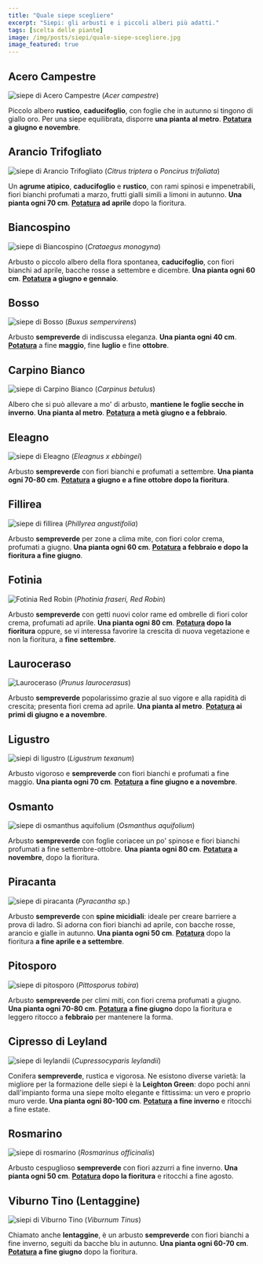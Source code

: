 ```yaml
---
title: "Quale siepe scegliere"
excerpt: "Siepi: gli arbusti e i piccoli alberi più adatti."
tags: [scelta delle piante]
image: /img/posts/siepi/quale-siepe-scegliere.jpg
image_featured: true
---
```

## Acero Campestre
![siepe di Acero Campestre](/img/posts/siepi/acero-campestre.jpg "pianta da siepe: acero campestre")
(*Acer campestre*)

Piccolo albero **rustico**, **caducifoglio**, con foglie che in autunno si tingono
di giallo oro. Per una siepe equilibrata, disporre **una pianta al metro**.
**[Potatura](/consigli-di-giardinaggio/quando-e-come-potare-le-siepi "come potare la siepe") a giugno e novembre**.

## Arancio Trifogliato
![siepe di Arancio Trifogliato](/img/posts/siepi/arancio-trifogliato.jpg "pianta da siepe: arancio trifogliato")
(*Citrus triptera* o *Poncirus trifoliata*)

Un **agrume atipico**, **caducifoglio** e **rustico**, con rami spinosi e impenetrabili,
fiori bianchi profumati a marzo, frutti gialli simili a limoni in autunno.
**Una pianta ogni 70 cm**.
**[Potatura](/consigli-di-giardinaggio/quando-e-come-potare-le-siepi "come potare la siepe") ad aprile** dopo la fioritura.

## Biancospino
![siepe di Biancospino](/img/posts/siepi/biancospino.jpg "pianta da siepe: biancospino")
(*Crataegus monogyna*)

Arbusto o piccolo albero della flora spontanea, **caducifoglio**, con fiori bianchi ad aprile,
bacche rosse a settembre e dicembre.
**Una pianta ogni 60 cm**.
**[Potatura](/consigli-di-giardinaggio/quando-e-come-potare-le-siepi "come potare la siepe") a giugno e gennaio**.

## Bosso
![siepe di Bosso](/img/posts/siepi/bosso.jpg "pianta da siepe: bosso")
(*Buxus sempervirens*)

Arbusto **sempreverde** di indiscussa eleganza.
**Una pianta ogni 40 cm**.
**[Potatura](/consigli-di-giardinaggio/quando-e-come-potare-le-siepi "come potare la siepe")** a fine **maggio**, fine **luglio** e fine **ottobre**.

## Carpino Bianco
![siepe di Carpino Bianco](/img/posts/siepi/carpino-bianco.jpg "pianta da siepe: carpino bianco")
(*Carpinus betulus*)

Albero che si può allevare a mo' di arbusto, **mantiene le foglie secche in inverno**.
**Una pianta al metro**.
**[Potatura](/consigli-di-giardinaggio/quando-e-come-potare-le-siepi "come potare la siepe") a metà giugno e a febbraio**.

## Eleagno
![siepe di Eleagno](/img/posts/siepi/eleagnus-ebbingei.jpg "pianta da siepe: eleagno")
(*Eleagnus x ebbingei*)

Arbusto **sempreverde** con fiori bianchi e profumati a settembre.
**Una pianta ogni 70-80 cm**.
**[Potatura](/consigli-di-giardinaggio/quando-e-come-potare-le-siepi "come potare la siepe") a giugno e a fine ottobre dopo la fioritura**.

## Fillirea
![siepe di fillirea](/img/posts/siepi/phillyrea-angustifolia.jpg "pianta da siepe: fillirea")
(*Phillyrea angustifolia*)

Arbusto **sempreverde** per zone a clima mite, con fiori color crema, profumati a giugno.
**Una pianta ogni 60 cm**.
**[Potatura](/consigli-di-giardinaggio/quando-e-come-potare-le-siepi "come potare la siepe") a febbraio e dopo la fioritura a fine giugno**.

## Fotinia
![Fotinia Red Robin](/img/posts/siepi/fotinia.jpg "pianta da siepe: fotinia red robin")
(*Photinia fraseri, Red Robin*)

Arbusto **sempreverde** con getti nuovi color rame ed ombrelle di fiori color crema, profumati ad aprile.
**Una pianta ogni 80 cm**.
**[Potatura](/consigli-di-giardinaggio/quando-e-come-potare-le-siepi "come potare la siepe") dopo la fioritura** oppure, se vi interessa favorire la crescita di nuova vegetazione e non la fioritura, a **fine settembre**.

## Lauroceraso
![Lauroceraso](/img/posts/siepi/lauroceraso.jpg "pianta da siepe: lauroceraso")
(*Prunus laurocerasus*)

Arbusto **sempreverde** popolarissimo grazie al suo vigore e alla rapidità di crescita; presenta fiori crema ad aprile.
**Una pianta al metro**.
**[Potatura](/consigli-di-giardinaggio/quando-e-come-potare-le-siepi "come potare la siepe") ai primi di giugno e a novembre**.

## Ligustro
![siepi di ligustro](/img/posts/siepi/ligustrum-texanum.jpg "pianta da siepe: ligustro")
(*Ligustrum texanum*)

Arbusto vigoroso e **sempreverde** con fiori bianchi e profumati a fine maggio.
**Una pianta ogni 70 cm**.
**[Potatura](/consigli-di-giardinaggio/quando-e-come-potare-le-siepi "come potare la siepe") a fine giugno e a novembre**.

## Osmanto
![siepe di osmanthus aquifolium](/img/posts/siepi/osmanto.jpg "piante da siepe: osmanto")
(*Osmanthus aquifolium*)

Arbusto **sempreverde** con foglie coriacee un po' spinose e fiori bianchi profumati a fine
settembre-ottobre.
**Una pianta ogni 80 cm**.
**[Potatura](/consigli-di-giardinaggio/quando-e-come-potare-le-siepi "come potare la siepe") a novembre**, dopo la fioritura.

## Piracanta
![siepe di piracanta](/img/posts/siepi/piracanta.jpg "piante da siepe: piracanta")
(*Pyracantha sp.*)

Arbusto **sempreverde** con **spine micidiali**: ideale per creare barriere a prova di ladro.
Si adorna con fiori bianchi ad aprile, con bacche rosse, arancio e gialle in autunno.
**Una pianta ogni 50 cm**.
**[Potatura](/consigli-di-giardinaggio/quando-e-come-potare-le-siepi "come potare la siepe")** dopo la fioritura **a fine aprile e a settembre**.

## Pitosporo
![siepe di pitosporo](/img/posts/siepi/pitosporo.jpg "piante da siepe: pitosporo")
(*Pittosporus tobira*)

Arbusto **sempreverde** per climi miti, con fiori crema profumati a giugno.
**Una pianta ogni 70-80 cm**.
**[Potatura](/consigli-di-giardinaggio/quando-e-come-potare-le-siepi "come potare la siepe") a fine giugno** dopo la fioritura e leggero ritocco a **febbraio** per mantenere la forma.

## Cipresso di Leyland
![siepe di leylandii](/img/posts/siepi/leylandii.jpg "piante da siepe: cipresso leylandii")
(*Cupressocyparis leylandii*)

Conifera **sempreverde**, rustica e vigorosa. Ne esistono diverse varietà: la migliore per la formazione delle siepi è la **Leighton Green**: dopo pochi anni dall'impianto forma una siepe molto elegante e fittissima: un vero e proprio muro verde.
**Una pianta ogni 80-100 cm**.
**[Potatura](/consigli-di-giardinaggio/quando-e-come-potare-le-siepi "come potare la siepe") a fine inverno** e ritocchi a fine estate.

## Rosmarino
![siepe di rosmarino](/img/posts/siepi/rosmarino.jpg "piante da siepe: rosmarino")
(*Rosmarinus officinalis*)

Arbusto cespuglioso **sempreverde** con fiori azzurri a fine inverno.
**Una pianta ogni 50 cm**.
**[Potatura](/consigli-di-giardinaggio/quando-e-come-potare-le-siepi "come potare la siepe") dopo la fioritura** e ritocchi a fine agosto.

## Viburno Tino (Lentaggine)
![siepi di Viburno Tino](/img/posts/siepi/viburno-tino.jpg "piante da siepe: Viburno Tino")
(*Viburnum Tinus*)

Chiamato anche **lentaggine**, è un arbusto **sempreverde** con fiori bianchi a
fine inverno, seguiti da bacche blu in autunno.
**Una pianta ogni 60-70 cm**.
**[Potatura](/consigli-di-giardinaggio/quando-e-come-potare-le-siepi "come potare la siepe") a fine giugno** dopo la fioritura.
